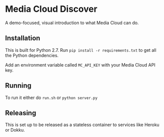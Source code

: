 Media Cloud Discover
====================

A demo-focused, visual introduction to what Media Cloud can do.

Installation
----------------

This is built for Python 2.7.  Run `pip install -r requirements.txt` to get all the Python dependencies.

Add an environment variable called `MC_API_KEY` with your Media Cloud API key.

Running
-------

To run it either do `run.sh` or `python server.py`

Releasing
---------

This is set up to be released as a stateless container to services like Heroku or Dokku.
